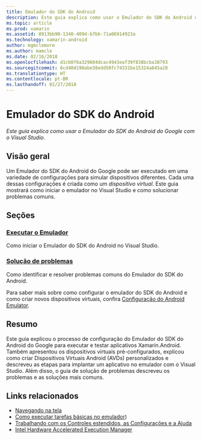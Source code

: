 ```yaml
---
title: Emulador do SDK do Android
description: Este guia explica como usar o Emulador do SDK do Android do Google com o Visual Studio.
ms.topic: article
ms.prod: xamarin
ms.assetid: 8913bb90-1340-409d-b7bb-71a06914923a
ms.technology: xamarin-android
author: mgmclemore
ms.author: mamcle
ms.date: 02/16/2018
ms.openlocfilehash: d1cb0f6a329604dcac4943eaf39f838bcba38793
ms.sourcegitcommit: 6cd40d190abe38edd50fc74331be15324a845a28
ms.translationtype: HT
ms.contentlocale: pt-BR
ms.lasthandoff: 02/27/2018
---
```

# <a name="android-sdk-emulator"></a>Emulador do SDK do Android

_Este guia explica como usar o Emulador do SDK do Android do Google com o Visual Studio._

<a name="overview" />

## <a name="overview"></a>Visão geral

Um Emulador do SDK do Android do Google pode ser executado em uma variedade de configurações para simular dispositivos diferentes. Cada uma dessas configurações é criada como um _dispositivo virtual_. Este guia mostrará como iniciar o emulador no Visual Studio e como solucionar problemas comuns.

<a name="sections" />

## <a name="sections"></a>Seções

### <a name="running-the-emulatorandroiddeploy-testdebuggingandroid-sdk-emulatorrunning-the-emulatormd"></a>[Executar o Emulador](~/android/deploy-test/debugging/android-sdk-emulator/running-the-emulator.md)

Como iniciar o Emulador do SDK do Android no Visual Studio.

### <a name="troubleshootingandroiddeploy-testdebuggingandroid-sdk-emulatortroubleshootingmd"></a>[Solução de problemas](~/android/deploy-test/debugging/android-sdk-emulator/troubleshooting.md)

Como identificar e resolver problemas comuns do Emulador do SDK do Android.

Para saber mais sobre como configurar o emulador do SDK do Android e como criar novos dispositivos virtuais, confira [Configuração do Android Emulator](~/android/get-started/installation/android-emulator/index.md).


<a name="summary" />

## <a name="summary"></a>Resumo

Este guia explicou o processo de configuração do Emulador do SDK do Android do Google para executar e testar aplicativos Xamarin.Android. Também apresentou os dispositivos virtuais pré-configurados, explicou como criar Dispositivos Virtuais Android (AVDs) personalizados e descreveu as etapas para implantar um aplicativo no emulador com o Visual Studio. Além disso, o guia de solução de problemas descreveu os problemas e as soluções mais comuns.



## <a name="related-links"></a>Links relacionados

- [Navegando na tela](https://developer.android.com/studio/run/emulator.html#navigate)
- [Como executar tarefas básicas no emulador](https://developer.android.com/studio/run/emulator.html#tasks))
- [Trabalhando com os Controles estendidos, as Configurações e a Ajuda](https://developer.android.com/studio/run/emulator.html#extended)
- [Intel Hardware Accelerated Execution Manager](https://software.intel.com/en-us/android/articles/intel-hardware-accelerated-execution-manager)
